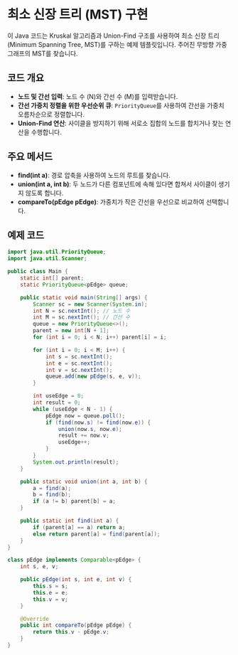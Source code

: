# 최소 신장 트리 (MST) 구현

이 Java 코드는 Kruskal 알고리즘과 Union-Find 구조를 사용하여 최소 신장 트리(Minimum Spanning Tree, MST)를 구하는 예제 템플릿입니다. 주어진 무방향 가중 그래프의 MST를 찾습니다.

## 코드 개요

- **노드 및 간선 입력**: 노드 수 (N)와 간선 수 (M)를 입력받습니다.
- **간선 가중치 정렬을 위한 우선순위 큐**: `PriorityQueue`를 사용하여 간선을 가중치 오름차순으로 정렬합니다.
- **Union-Find 연산**: 사이클을 방지하기 위해 서로소 집합의 노드를 합치거나 찾는 연산을 수행합니다.

## 주요 메서드

- **find(int a)**: 경로 압축을 사용하여 노드의 루트를 찾습니다.
- **union(int a, int b)**: 두 노드가 다른 컴포넌트에 속해 있다면 합쳐서 사이클이 생기지 않도록 합니다.
- **compareTo(pEdge pEdge)**: 가중치가 작은 간선을 우선으로 비교하여 선택합니다.

## 예제 코드

```java
import java.util.PriorityQueue;
import java.util.Scanner;

public class Main {
    static int[] parent;
    static PriorityQueue<pEdge> queue;

    public static void main(String[] args) {
        Scanner sc = new Scanner(System.in);
        int N = sc.nextInt(); // 노드 수
        int M = sc.nextInt(); // 간선 수
        queue = new PriorityQueue<>();
        parent = new int[N + 1];
        for (int i = 0; i < N; i++) parent[i] = i;

        for (int i = 0; i < M; i++) {
            int s = sc.nextInt();
            int e = sc.nextInt();
            int v = sc.nextInt();
            queue.add(new pEdge(s, e, v));
        }

        int useEdge = 0;
        int result = 0;
        while (useEdge < N - 1) {
            pEdge now = queue.poll();
            if (find(now.s) != find(now.e)) {
                union(now.s, now.e);
                result += now.v;
                useEdge++;
            }
        }
        System.out.println(result);
    }

    public static void union(int a, int b) {
        a = find(a);
        b = find(b);
        if (a != b) parent[b] = a;
    }

    public static int find(int a) {
        if (parent[a] == a) return a;
        else return parent[a] = find(parent[a]);
    }
}

class pEdge implements Comparable<pEdge> {
    int s, e, v;

    public pEdge(int s, int e, int v) {
        this.s = s;
        this.e = e;
        this.v = v;
    }

    @Override
    public int compareTo(pEdge pEdge) {
        return this.v - pEdge.v;
    }
}
